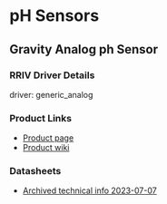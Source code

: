 # pH Sensors

## Gravity Analog ph Sensor

### RRIV Driver Details
driver: generic_analog


### Product Links
* [Product page](https://www.dfrobot.com/product-1782.html)
* [Product wiki](https://wiki.dfrobot.com/Gravity__Analog_pH_Sensor_Meter_Kit_V2_SKU_SEN0161-V2)

### Datasheets
* [Archived technical info 2023-07-07](Gravity__Analog_pH_Sensor_Meter_Kit_V2_SKU_SEN0161-V2-DFRobot.pdf)
